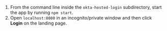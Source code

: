 1. From the command line inside the `okta-hosted-login` subdirectory, start the <StackSelector snippet="applang" noSelector inline /> app by running `npm start`.
2. Open `localhost:8080` in an incognito/private window and then click **Login** on the landing page.
